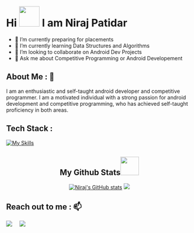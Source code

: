 
# <div align="left"> Hi <img src = "https://user-images.githubusercontent.com/78593368/119226953-4de77600-bb29-11eb-8d16-9479fa967348.gif" width="55px" height="55px"> I am Niraj Patidar</div>

- 🔭 I’m currently preparing for placements
- 🌱 I’m currently learning Data Structures and Algorithms
- 👯 I’m looking to collaborate on Android Dev Projects
- 💬 Ask me about Competitive Programming or Android Developement

## **About Me :** 👦
I am an enthusiastic and self-taught android developer and competitive programmer. I am a motivated individual with a strong passion for android development and competitive programming, who has achieved self-taught proficiency in both areas.
## **Tech Stack :**
<!-- -->
[![My Skills](https://skillicons.dev/icons?i=androidstudio,kotlin,figma,c,cpp,firebase,git,ai&theme=dark)](https://skillicons.dev)
<h2 align="center">
  My Github Stats<img src="https://media.giphy.com/media/VgCDAzcKvsR6OM0uWg/giphy.gif" width="50">
</h2>
<div align = "center">
  
[![Niraj's GitHub stats](https://github-readme-stats.vercel.app/api?username=Niraj81&theme=radical)](https://github.com/Niraj81/github-readme-stats)
  <img src = "https://github-readme-streak-stats.herokuapp.com/?user=Niraj81&line_height=40&theme=dark">
</div>

## **Reach out to me :** 📫
  <p>
    <a target="_blank"href="https://www.linkedin.com/in/niraj81/"><img src="https://img.shields.io/badge/linkedin-%230077B5.svg?&style=for-the-badge&logo=linkedin&logoColor=white" /></a>&nbsp;&nbsp;&nbsp;&nbsp;
    <a href="mailto:nirajpatidar81@gmail.com"><img src="https://img.shields.io/badge/gmail-%23D14836.svg?&style=for-the-badge&logo=gmail&logoColor=white" /></a>&nbsp;&nbsp;&nbsp;&nbsp;
</p>
